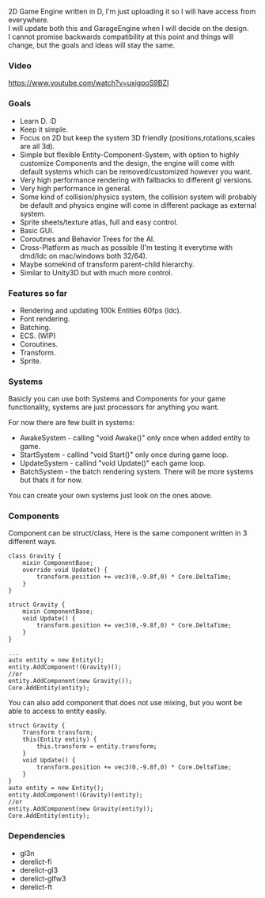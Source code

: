 2D Game Engine written in D, I'm just uploading it so I will have access from everywhere.
<br/>
I will update both this and GarageEngine when I will decide on the design.
<br/>
I cannot promise backwards compatibility at this point and things will change, but the goals and ideas will stay the same.

### Video
https://www.youtube.com/watch?v=uxigpoS9BZI

### Goals

- Learn D. :D
- Keep it simple.
- Focus on 2D but keep the system 3D friendly (positions,rotations,scales are all 3d).
- Simple but flexible Entity-Component-System, with option to highly customize Components and the design, the engine will come with default systems which can be removed/customized however you want.
- Very high performance rendering with fallbacks to different gl versions.
- Very high performance in general.
- Some kind of collision/physics system, the collision system will probably be default and physics engine will come in different package as external system.
- Sprite sheets/texture atlas, full and easy control.
- Basic GUI.
- Coroutines and Behavior Trees for the AI.
- Cross-Platform as much as possible (I'm testing it everytime with dmd/ldc on mac/windows both 32/64).
- Maybe somekind of transform parent-child hierarchy.
- Similar to Unity3D but with much more control.

### Features so far

- Rendering and updating 100k Entities 60fps (ldc).
- Font rendering.
- Batching.
- ECS. (WIP)
- Coroutines.
- Transform.
- Sprite.

### Systems

Basicly you can use both Systems and Components for your game functionality, systems are just processors for anything you want. 

For now there are few built in systems:
- AwakeSystem - calling "void Awake()" only once when added entity to game.
- StartSystem - callind "void Start()" only once during game loop.
- UpdateSystem - callind "void Update()" each game loop.
- BatchSystem - the batch rendering system.
There will be more systems but thats it for now.

You can create your own systems just look on the ones above.

### Components

Component can be struct/class, Here is the same component written in 3 different ways. <br/>

	class Gravity {
	    mixin ComponentBase;
		override void Update() {
			transform.position += vec3(0,-9.8f,0) * Core.DeltaTime;
		}
	}

	struct Gravity {
		mixin ComponentBase;
		void Update() {
			transform.position += vec3(0,-9.8f,0) * Core.DeltaTime;
		}
	}

	...
	auto entity = new Entity();
	entity.AddComponent!(Gravity)();
	//or
	entity.AddComponent(new Gravity());
	Core.AddEntity(entity);

You can also add component that does not use mixing, but you wont be able to access to entity easily.

	struct Gravity {
		Transform transform;
		this(Entity entity) {
			this.transform = entity.transform;
		}
		void Update() {
			transform.position += vec3(0,-9.8f,0) * Core.DeltaTime;
		}
	}
	auto entity = new Entity();
	entity.AddComponent!(Gravity)(entity);
	//or
	entity.AddComponent(new Gravity(entity));
	Core.AddEntity(entity);
	

### Dependencies
-	gl3n
-	derelict-fi
-	derelict-gl3
-	derelict-glfw3
-	derelict-ft
